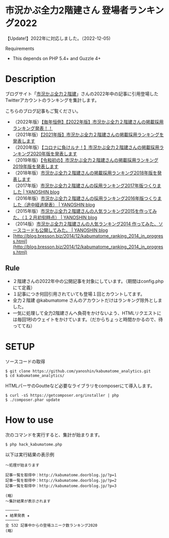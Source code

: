 市況かぶ全力2階建さん 登場者ランキング2022
====================

【Update!】2022年に対応しました。（2022-12-05)


Requirements

-  This depends on PHP 5.4+ and Guzzle 4+

# Description

ブログサイト「[市況かぶ全力２階建](http://kabumatome.doorblog.jp/)」さんの2022年中の記事に引用登場したTwitterアカウントのランキングを集計します。

こちらのブログ記事もご覧ください。

- （2022年版）[【毎年恒例】【2022年版】市況かぶ全力２階建さんの掲載採用ランキング発表！！](https://blog.bresson.biz/2022/12/kabumatome-ranking-2022.html)
- （2021年版）[【2021年版】市況かぶ全力２階建さんの掲載採用ランキングを発表します](https://blog.bresson.biz/2021/12/kabumatome-ranking-2021.html)
- （2020年版）[【コロナに負けルナ！】市況かぶ全力２階建さんの掲載採用ランキング2020年版を発表します](http://blog.bresson.biz/2020/12/kabumatome-ranking-2020.html)
- （2019年版）[【令和初の】市況かぶ全力２階建さんの掲載採用ランキング2019年版を発表します](https://blog.bresson.biz/2019/12/kabumatome-ranking-2019.html)
- （2018年版）[市況かぶ全力２階建さんの掲載採用ランキング2018年版を発表します](http://blog.bresson.biz/2018/12/kabumatome_ranking_2018.html)
- （2017年版）[市況かぶ全力２階建さんの採用ランキング2017年版つくりました | YANOSHIN blog]( http://blog.bresson.biz/2017/12/kabumatome_ranking_2017.html )
- （2016年版）[市況かぶ全力２階建さんの採用ランキング2016年版つくりました（途中経過発表） | YANOSHIN blog](https://blog.bresson.biz/2016/12/kabumatome_ranking_2016.html)
- （2015年版）[市況かぶ全力２階建さんの人気ランキング2015を作ってみた。（１２月初旬時点） | YANOSHIN blog](http://blog.bresson.biz/2015/12/kabumatome_ranking_2015.html)
- （2014版）[市況かぶ全力２階建さんの人気ランキング2014 作ってみた、ソースコードも公開してみた。 | YANOSHIN blog](http://blog.bresson.biz/2014/12/kabumatome_ranking_2014_in_progress.html)
- [http://blog.bresson.biz/2014/12/kabumatome_ranking_2014_in_progress.html](http://blog.bresson.biz/2014/12/kabumatome_ranking_2014_in_progress.html)



## Rule

- ２階建さんの2022年中の公開記事を対象にしています。（期間はconfig.phpにて定義）
- １記事につき何回引用されていても登場１回とカウントしてます。
- 全力２階建 @kabumatome さんのアカウントだけはランキング除外としました。
- 一気に処理して全力2階建さんへ負荷をかけないよう、HTMLリクエストには毎回1秒のウェイトをかけています。（だからちょっと時間かかるので、待っててね）


# SETUP

ソースコードの取得
```
$ git clone https://github.com/yanoshin/kabumatome_analytics.git
$ cd kabumatome_analytics/
```

HTMLパーサのGoutteなど必要なライブラリをcomposerにて導入します。
```
$ curl -sS https://getcomposer.org/installer | php
$ ./composer.phar update
```


# How to use

次のコマンドを実行すると、集計が始まります。
```
$ php hack_kabumatome.php
```

以下は実行結果の表示例
```
〜処理が始まります

記事一覧を取得中：http://kabumatome.doorblog.jp/?p=1
記事一覧を取得中：http://kabumatome.doorblog.jp/?p=2
記事一覧を取得中：http://kabumatome.doorblog.jp/?p=3

(略）
〜集計結果が表示されます

——————
★ 結果発表 ★
——————
全 532 記事中からの登場ユニーク数ランキング2020
(略）
```


